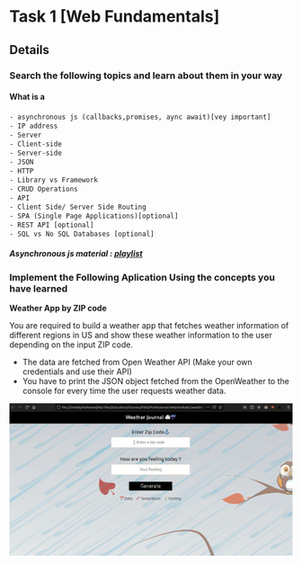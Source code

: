 # Task 1 [Web Fundamentals]
## Details
### Search the following topics and learn about them in your way

#### What is a
    - asynchronous js (callbacks,promises, aync await)[vey important]
    - IP address
    - Server
    - Client-side
    - Server-side
    - JSON
    - HTTP 
    - Library vs Framework
    - CRUD Operations
    - API
    - Client Side/ Server Side Routing
    - SPA (Single Page Applications)[optional]
    - REST API [optional]
    - SQL vs No SQL Databases [optional]

##### Asynchronous js material : [playlist](https://www.youtube.com/playlist?list=PL4cUxeGkcC9jx2TTZk3IGWKSbtugYdrlu)

### Implement the Following Aplication Using the concepts you have learned

**Weather App by ZIP code**

You are required to build a weather app that fetches weather information of different 
regions in US and show these weather information to the user depending on the input
ZIP code.

- The data are fetched from Open Weather API (Make your own credentials and use their API)
- You have to print the JSON object fetched from the OpenWeather to the console for every
time the user requests weather data.

![Demo](demo.gif)
